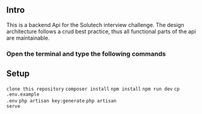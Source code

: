 ## Intro

<p>
This is a backend Api for the Solutech interview challenge.
The design architecture  follows a crud best practice, thus all functional parts of the api are maintainable.
</p>


### Open the terminal and type the following commands
## Setup
<code>clone this repository</code>
<code>composer install</code>
<code>npm install</code>
<code>npm run dev</code>
<code>cp .env.example .env</code>
<code>php artisan key:generate</code>
<code>php artisan serve</code>

